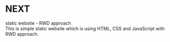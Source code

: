 # NEXT
static webstie - RWD approach <br/>
This is simple static website which is using HTML, CSS and JavaScript with RWD approach.
